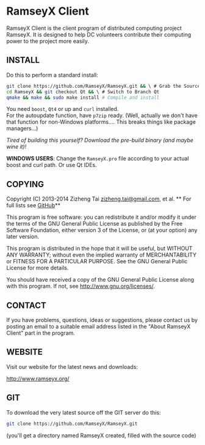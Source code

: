 RamseyX Client
====
RamseyX Client is the client program of distributed computing project RamseyX.
It is designed to help DC volunteers contribute their computing power to the project more easily.

INSTALL
----
Do this to perform a standard install:
```Bash
git clone https://github.com/RamseyX/RamseyX.git && \ # Grab the Source
cd RamseyX && git checkout Qt && \ # Switch to Branch Qt
qmake && make && sudo make install # Compile and install
```

You need `boost`, `Qt4` or up and `curl` installed. <br />
For the autoupdate function, have `p7zip` ready. (Well, actually we don't have that function for non-Windows platforms.... This breaks things like package managers...)

*Tired of building this yourself? Download the pre-build binary (and maybe wine it)!*

**WINDOWS USERS**: Change the `RamseyX.pro` file according to your actual boost and curl path. Or use Qt IDEs.

COPYING
----
Copyright (C) 2013-2014 Zizheng Tai <zizheng.tai@gmail.com>, et al.
** For full lists see [GitHub](https://github.com/RamseyX/RamseyX/graphs/contributors)**

This program is free software: you can redistribute it and/or modify
it under the terms of the GNU General Public License as published by
the Free Software Foundation, either version 3 of the License, or
(at your option) any later version.

This program is distributed in the hope that it will be useful,
but WITHOUT ANY WARRANTY; without even the implied warranty of
MERCHANTABILITY or FITNESS FOR A PARTICULAR PURPOSE.  See the
GNU General Public License for more details.

You should have received a copy of the GNU General Public License along with this program.
If not, see <http://www.gnu.org/licenses/>.

CONTACT
----
If you have problems, questions, ideas or suggestions,
please contact us by posting an email to a suitable email address listed
in the "About RamseyX Client" part in the program.

WEBSITE
----
Visit our website for the latest news and downloads:

<http://www.ramseyx.org/>

GIT
----
To download the very latest source off the GIT server do this:
```Bash
git clone https://github.com/RamseyX/RamseyX.git
```
(you'll get a directory named RamseyX created, filled with the source code)
